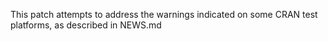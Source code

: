 This patch attempts to address the warnings indicated on some CRAN test platforms, as described in NEWS.md
